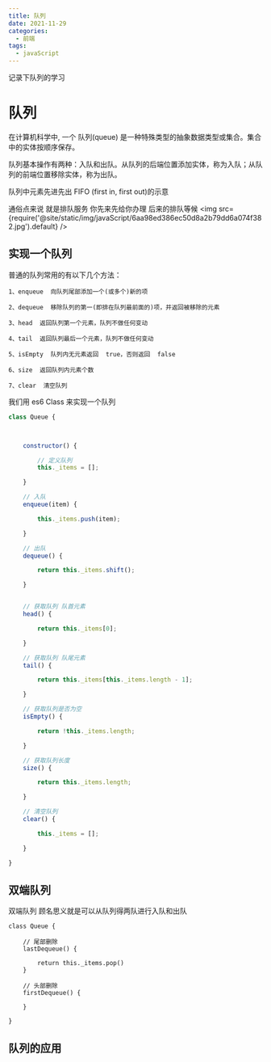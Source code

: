 ```yaml
---
title: 队列
date: 2021-11-29
categories:
  - 前端
tags:
  - javaScript
---
```


记录下队列的学习

# 队列

在计算机科学中, 一个 队列(queue) 是一种特殊类型的抽象数据类型或集合。集合中的实体按顺序保存。

队列基本操作有两种：入队和出队。从队列的后端位置添加实体，称为入队；从队列的前端位置移除实体，称为出队。

队列中元素先进先出 FIFO (first in, first out)的示意

通俗点来说 就是排队服务 你先来先给你办理 后来的排队等候
<img src={require('@site/static/img/javaScript/6aa98ed386ec50d8a2b79dd6a074f382.jpg').default} />

## 实现一个队列

普通的队列常用的有以下几个方法：

    1、enqueue  向队列尾部添加一个(或多个)新的项

    2、dequeue  移除队列的第一(即排在队列最前面的)项，并返回被移除的元素

    3、head  返回队列第一个元素，队列不做任何变动

    4、tail  返回队列最后一个元素，队列不做任何变动

    5、isEmpty  队列内无元素返回  true，否则返回  false

    6、size  返回队列内元素个数

    7、clear  清空队列

我们用 es6 Class 来实现一个队列

```javaScript
class Queue {



    constructor() {

        // 定义队列
        this._items = [];

    }

    // 入队
    enqueue(item) {

        this._items.push(item);

    }

    // 出队
    dequeue() {

        return this._items.shift();

    }


    // 获取队列 队首元素
    head() {

        return this._items[0];

    }

    // 获取队列 队尾元素
    tail() {

        return this._items[this._items.length - 1];

    }

    // 获取队列是否为空
    isEmpty() {

        return !this._items.length;

    }

    // 获取队列长度
    size() {

        return this._items.length;

    }

    // 清空队列
    clear() {

        this._items = [];

    }

}


```

## 双端队列

双端队列 顾名思义就是可以从队列得两队进行入队和出队

```
class Queue {

    // 尾部删除
    lastDequeue() {

        return this._items.pop()
    }

    // 头部删除
    firstDequeue() {

    }

}

```

## 队列的应用
